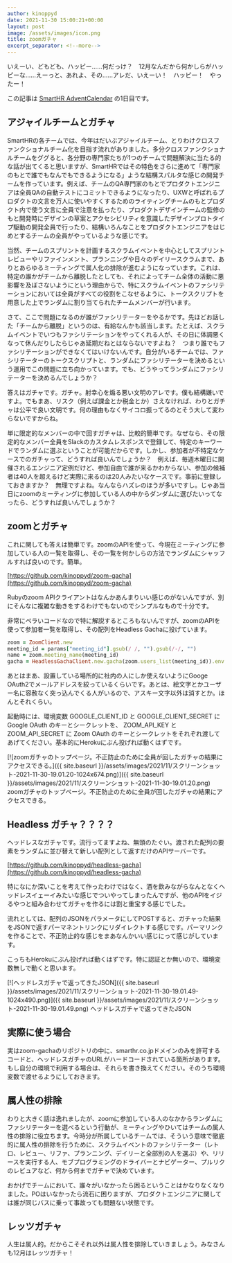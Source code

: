 ```yaml
---
author: kinoppyd
date: 2021-11-30 15:00:21+00:00
layout: post
image: /assets/images/icon.png
title: zoomガチャ
excerpt_separator: <!--more-->
---
```


いえーい、どもども、ハッピー……何だっけ？　12月なんだから何かしらがハッピーな……えーっと、あれよ、その……アレだ、いえーい！　ハッピー！　やったー！

この記事は [SmartHR AdventCalendar](https://qiita.com/advent-calendar/2021/smarthr) の1日目です。

## アジャイルチームとガチャ


SmartHRの各チームでは、今年はだいぶアジャイルチーム、とりわけクロスファンクショナルチーム化を目指す流れがありました。多分クロスファンクショナルチームをググると、各分野の専門家たちが1つのチームで問題解決に当たる的な話が出てくると思いますが、SmartHRではその特色をさらに進めて「専門家のもとで誰でもなんでもできるようになる」ような結構スパルタな感じの開発チームを作っています。例えば、チームのQA専門家のもとでプロダクトエンジニアは全員QAの自動テストにコミットできるようになったり、UXWと呼ばれるプロダクトの文言を万人に使いやすくするためのライティングチームのもとプロダクト内で使う文言に全員で注意を払ったり、プロダクトデザインチームの監修のもと開発時にデザインの草案とアクセシビリティを意識したデザインプロトタイプ駆動の開発全員で行ったり、結構いろんなことをプロダクトエンジニアをはじめとするチームの全員がやっているような感じです。

当然、チームのスプリントを計画するスクラムイベントを中心としてスプリントレビューやリファインメント、プランニングや日々のデイリースクラムまで、ありとあらゆるミーティングで属人化の排除が進むようになっています。これは、特定の誰かがチームから離脱したとしても、それによってチーム全体の活動に悪影響を及ぼさないようにという理由からで、特にスクラムイベントのファシリテーションにおいては全員がすべての役割をこなせるように、トークスクリプトを用意した上でランダムに割り当てられたチームメンバーが行います。

さて、ここで問題になるのが誰がファシリテーターをやるかです。先ほどお話した「チームから離脱」というのは、有給なんかも該当します。たとえば、スクラムイベントでいつもファシリテーションをやってくれる人が、その日に体調悪くなって休んだりしたらじゃあ延期だねとはならないですよね？　つまり誰でもファシリテーションができなくてはいけないんです。自分がいるチームでは、ファシリテーターのトークスクリプトと、ランダムにファシリテーターを決めるという運用でこの問題に立ち向かっています。でも、どうやってランダムにファシリテーターを決めるんでしょうか？

答えはガチャです。ガチャ。射幸心を煽る悪い文明のアレです。僕も結構嫌いですよ。でもまあ、リスク（例えば課金とか税金とか）さえなければ、わりとガチャは公平で良い文明です。何の理由もなくサイコロ振ってるのとそう大して変わらないですからね。

単に限定的なメンバーの中で回すガチャは、比較的簡単です。なぜなら、その限定的なメンバー全員をSlackのカスタムレスポンスで登録して、特定のキーワードでランダムに選ぶということが可能だからです。しかし、参加者が不特定なケースでのガチャって、どうすれば良いんでしょうか？　例えば、毎週木曜日に開催されるエンジニア定例だけど、参加自由で誰が来るかわからない、参加の候補者は40人を超えるけど実際に来るのは20人みたいなケースです。事前に登録しておきますか？　無理ですよね。なんならハズレのほうが多いですし。じゃあ当日にzoomのミーティングに参加している人の中からダンダムに選びたいってなったら、どうすれば良いんでしょうか？


## zoomとガチャ


これに関しても答えは簡単です。zoomのAPIを使って、今現在ミーティングに参加している人の一覧を取得し、その一覧を何かしらの方法でランダムにシャッフルすれば良いのです。簡単。

<!--more-->

[https://github.com/kinoppyd/zoom-gacha](https://github.com/kinoppyd/zoom-gacha)

Rubyのzoom APIクライアントはなんかあんまりいい感じのがないんですが、別にそんなに複雑な動きをするわけでもないのでシンプルなもので十分です。

非常にペラいコードなので特に解説するところもないんですが、zoomのAPIを使って参加者一覧を取得し、その配列をHeadless Gachaに投げています。

```ruby
zoom = ZoomClient.new
meeting_id = params["meeting_id"].gsub(/ /, "").gsub(/-/, "")
name = zoom.meeting_name(meeting_id)
gacha = HeadlessGachaClient.new.gacha(zoom.users_list(meeting_id)).env.url.to_s
```


あとはまあ、設置している場所的に社内の人にしか使えないようにGooge OAuth2でメールアドレスを絞っているくらいです。あとは、絵文字とかユーザー名に容赦なく突っ込んでくる人がいるので、アスキー文字以外は消すとか。ほんとそれくらい。

起動時には、環境変数 GOOGLE_CLIENT_ID と GOOGLE_CLIENT_SECRET に Google OAuth のキーとシークレットを、 ZOOM_API_KEY と ZOOM_API_SECRET に Zoom OAuth のキーとシークレットをそれぞれ渡してあげてください。基本的にHerokuにぶん投げれば動くはずです。

[![zoomガチャのトップページ。不正防止のために全員が回したガチャの結果にアクセスできる。]({{ site.baseurl }}/assets/images/2021/11/スクリーンショット-2021-11-30-19.01.20-1024x674.png)]({{ site.baseurl }}/assets/images/2021/11/スクリーンショット-2021-11-30-19.01.20.png) zoomガチャのトップページ。不正防止のために全員が回したガチャの結果にアクセスできる。


## Headless ガチャ？？？？


ヘッドレスなガチャです。流行ってますよね、無頭のたぐい。渡された配列の要素をランダムに並び替えて新しい配列として返すだけのAPIサーバーです。

[https://github.com/kinoppyd/headless-gacha](https://github.com/kinoppyd/headless-gacha)

特になにか深いことを考えて作ったわけではなく、酒を飲みながらなんとなくヘッドレスイェーイみたいな感じでついやってしまったんですが、他のAPIをイジるやつと組み合わせてガチャを作るには割と重宝する感じでした。

流れとしては、配列のJSONをパラメータにしてPOSTすると、ガチャった結果をJSONで返すパーマネントリンクにリダイレクトする感じです。パーマリンクを作ることで、不正防止的な感じをまあなんかいい感じにって感じがしています。

こっちもHerokuにぶん投げれば動くはずです。特に認証とか無いので、環境変数無しで動くと思います。

[![ヘッドレスガチャで返ってきたJSON]({{ site.baseurl }}/assets/images/2021/11/スクリーンショット-2021-11-30-19.01.49-1024x490.png)]({{ site.baseurl }}/assets/images/2021/11/スクリーンショット-2021-11-30-19.01.49.png) ヘッドレスガチャで返ってきたJSON


## 実際に使う場合


実はzoom-gachaのリポジトリの中に、smarthr.co.jpドメインのみを許可するコードと、ヘッドレスガチャのURLがハードコードされている箇所があります。もし自分の環境で利用する場合は、それらを書き換えてください。そのうち環境変数で渡せるようにしておきます。


## 属人性の排除


わりと大きく話は逸れましたが、zoomに参加している人のなかからランダムにファシリテーターを選べるという行動が、ミーティングやひいてはチームの属人性の排除に役立ちます。今時分が所属しているチームでは、そういう意味で徹底的に属人性の排除を行うために、スクラムイベントのファシリテーター（レトロ、レビュー、リファ、プランニング、デイリーと全部別の人を選ぶ）や、リリースを実行する人、モブプログラミングのドライバーとナビゲーター、プルリクのレビュアなど、何から何までガチャで決めています。

おかげでチームにおいて、誰々がいなかったら困るということはかなりなくなりました。POはいなかったら流石に困りますが、プロダクトエンジニアに関しては誰が同じバスに乗って事故っても問題ない状態です。


## レッツガチャ


人生は属人的。だからこそそれ以外は属人性を排除していきましょう。みなさんも12月はレッツガチャ！
